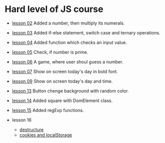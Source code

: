 # Hard level of JS course


- [lesson 02](https://github.com/Mullla/js-course-hard/tree/lesson02)
Added a number, then multiply its numerals. 
 
- [lesson 03](https://github.com/Mullla/js-course-hard/tree/lesson03)
Added if-else statement, switch case and ternary operations.

- [lesson 04](https://github.com/Mullla/js-course-hard/tree/lesson04)
Added function which checks an input value.

- [lesson 05](https://github.com/Mullla/js-course-hard/tree/lesson05)
Check, if number is prime.

- [lesson 06](https://github.com/Mullla/guess-game)
A game, where user shoul guess a number. 

- [lesson 07](https://github.com/Mullla/js-course-hard/tree/lesson07)
Show on screen today's day in bold font.

- [lesson 09](https://github.com/Mullla/js-course-hard/tree/lesson09)
Show on screen today's day and time.

- [lesson 13](https://github.com/Mullla/js-course-hard/tree/lesson11)
Button chenge background with random color.

- [lesson 14](https://github.com/Mullla/new-dom-element/tree/lesson14)
Added square with DomElement class. 

- [lesson 15](https://github.com/Mullla/js-course-hard/tree/lesson15)
Added regExp functions.


- lesson 16
  * [destructure](https://codepen.io/mullla/pen/oNYwVBm)
  * [cookies and localStorage](https://github.com/Mullla/js-course-hard/tree/lesson16)



